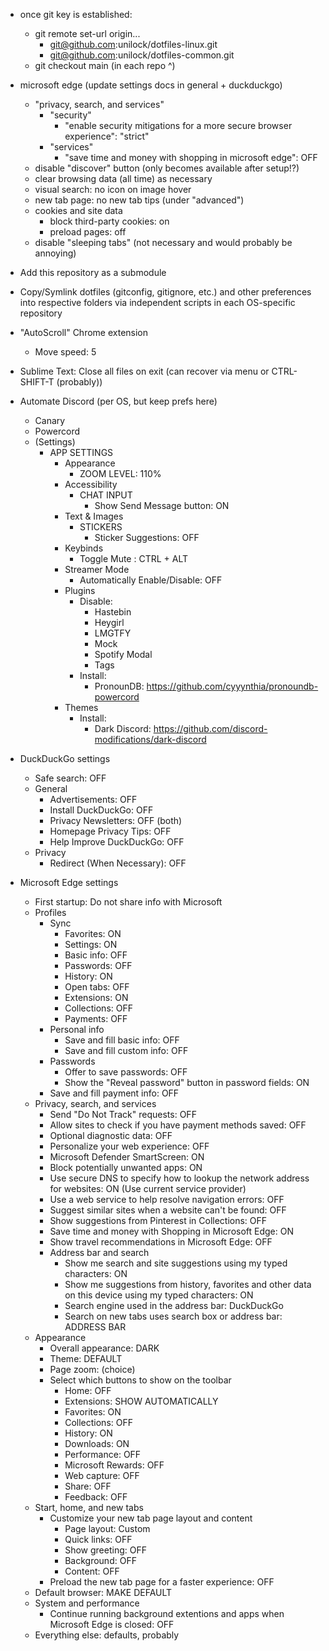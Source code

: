 - once git key is established:
    - git remote set-url origin...
        - git@github.com:unilock/dotfiles-linux.git
        - git@github.com:unilock/dotfiles-common.git
    - git checkout main (in each repo ^)

- microsoft edge (update settings docs in general + duckduckgo)
    - "privacy, search, and services"
        - "security"
            - "enable security mitigations for a more secure browser experience": "strict"
        - "services"
            - "save time and money with shopping in microsoft edge": OFF
    - disable "discover" button (only becomes available after setup!?)
    - clear browsing data (all time) as necessary
    - visual search: no icon on image hover
    - new tab page: no new tab tips (under "advanced")
    - cookies and site data
        - block third-party cookies: on
        - preload pages: off
    - disable "sleeping tabs" (not necessary and would probably be annoying)

- Add this repository as a submodule

- Copy/Symlink dotfiles (gitconfig, gitignore, etc.) and other preferences into respective folders via independent scripts in each OS-specific repository

- "AutoScroll" Chrome extension
    - Move speed: 5

- Sublime Text: Close all files on exit (can recover via menu or CTRL-SHIFT-T (probably))

- Automate Discord (per OS, but keep prefs here)
    - Canary
    - Powercord
    - (Settings)
        - APP SETTINGS
            - Appearance
                - ZOOM LEVEL: 110%
            - Accessibility
                - CHAT INPUT
                    - Show Send Message button: ON
            - Text & Images
                - STICKERS
                    - Sticker Suggestions: OFF
            - Keybinds
                - Toggle Mute : CTRL + ALT 
            - Streamer Mode
                - Automatically Enable/Disable: OFF
            - Plugins
                - Disable:
                    - Hastebin
                    - Heygirl
                    - LMGTFY
                    - Mock
                    - Spotify Modal
                    - Tags
                - Install: 
                    - PronounDB: https://github.com/cyyynthia/pronoundb-powercord
            - Themes
                - Install:
                    - Dark Discord: https://github.com/discord-modifications/dark-discord

- DuckDuckGo settings
    - Safe search: OFF
    - General
        - Advertisements: OFF
        - Install DuckDuckGo: OFF
        - Privacy Newsletters: OFF (both)
        - Homepage Privacy Tips: OFF
        - Help Improve DuckDuckGo: OFF
    - Privacy
        - Redirect (When Necessary): OFF

- Microsoft Edge settings
    - First startup: Do not share info with Microsoft
    - Profiles
        - Sync
            - Favorites: ON
            - Settings: ON
            - Basic info: OFF
            - Passwords: OFF
            - History: ON
            - Open tabs: OFF
            - Extensions: ON
            - Collections: OFF
            - Payments: OFF
        - Personal info
            - Save and fill basic info: OFF
            - Save and fill custom info: OFF
        - Passwords
            - Offer to save passwords: OFF
            - Show the "Reveal password" button in password fields: ON
        - Save and fill payment info: OFF
    - Privacy, search, and services
        - Send "Do Not Track" requests: OFF
        - Allow sites to check if you have payment methods saved: OFF
        - Optional diagnostic data: OFF
        - Personalize your web experience: OFF
        - Microsoft Defender SmartScreen: ON
        - Block potentially unwanted apps: ON
        - Use secure DNS to specify how to lookup the network address for websites: ON (Use current service provider)
        - Use a web service to help resolve navigation errors: OFF
        - Suggest similar sites when a website can't be found: OFF
        - Show suggestions from Pinterest in Collections: OFF
        - Save time and money with Shopping in Microsoft Edge: ON
        - Show travel recommendations in Microsoft Edge: OFF
        - Address bar and search
            - Show me search and site suggestions using my typed characters: ON
            - Show me suggestions from history, favorites and other data on this device using my typed characters: ON
            - Search engine used in the address bar: DuckDuckGo
            - Search on new tabs uses search box or address bar: ADDRESS BAR
    - Appearance
        - Overall appearance: DARK
        - Theme: DEFAULT
        - Page zoom: (choice)
        - Select which buttons to show on the toolbar
            - Home: OFF
            - Extensions: SHOW AUTOMATICALLY
            - Favorites: ON
            - Collections: OFF
            - History: ON
            - Downloads: ON
            - Performance: OFF
            - Microsoft Rewards: OFF
            - Web capture: OFF
            - Share: OFF
            - Feedback: OFF
    - Start, home, and new tabs
        - Customize your new tab page layout and content
            - Page layout: Custom
            - Quick links: OFF
            - Show greeting: OFF
            - Background: OFF
            - Content: OFF
        - Preload the new tab page for a faster experience: OFF
    - Default browser: MAKE DEFAULT
    - System and performance
        - Continue running background extentions and apps when Microsoft Edge is closed: OFF
    - Everything else: defaults, probably
